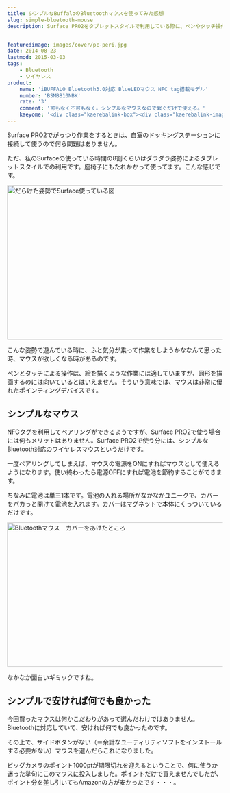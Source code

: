 ```yaml
---
title: シンプルなBuffaloのBluetoothマウスを使ってみた感想
slug: simple-bluetooth-mouse
description: Surface PRO2をタブレットスタイルで利用している際に、ペンやタッチ操作では作業がしづらいときがあるので、そんなときのためのシンプルなBuluetoothのマウスを購入しました。余計な管理アプリを入れずに使えるのが魅力です。


featuredimage: images/cover/pc-peri.jpg
date: 2014-08-23
lastmod: 2015-03-03
tags: 
    - Bluetooth
    - ワイヤレス
product:
    name: 'iBUFFALO Bluetooth3.0対応 BlueLEDマウス NFC tag搭載モデル'
    number: 'BSMBB10NBK'
    rate: '3'
    comment: '可もなく不可もなく。シンプルなマウスなので繋ぐだけで使える。'
    kaeyome: '<div class="kaerebalink-box"><div class="kaerebalink-image"><a href="http://www.amazon.co.jp/exec/obidos/ASIN/B009V7B944/illusionspace-22/ref=nosim/" rel="nofollow" target="_blank"><img src="http://ecx.images-amazon.com/images/I/31NJYw5xjeL._SL160_.jpg" style="border: none;" /></a></div><div class="kaerebalink-info"><div class="kaerebalink-name"><a href="http://www.amazon.co.jp/exec/obidos/ASIN/B009V7B944/illusionspace-22/ref=nosim/" rel="nofollow" target="_blank">iBUFFALO Bluetooth3.0対応 BlueLEDマウス NFC tag搭載モデル ブラック BSMBB10NBK</a><div class="kaerebalink-powered-date">posted with <a href="http://kaereba.com" rel="nofollow" target="_blank">カエレバ</a></div></div><div class="kaerebalink-detail"> バッファロー 2012-11-29    </div><div class="kaerebalink-link1"><div class="shoplinkamazon"><a href="http://www.amazon.co.jp/gp/search?keywords=BSMBB10NBK&__mk_ja_JP=%83J%83%5E%83J%83i&tag=illusionspace-22" rel="nofollow" target="_blank" title="アマゾン" >Amazonで購入</a></div><div class="shoplinkrakuten"><a href="http://hb.afl.rakuten.co.jp/hgc/0e95387f.f2aef20d.0e953880.25e412bd/?pc=http%3A%2F%2Fsearch.rakuten.co.jp%2Fsearch%2Fmall%2FBSMBB10NBK%2F-%2Ff.1-p.1-s.1-sf.0-st.A-v.2%3Fx%3D0%26scid%3Daf_ich_link_urltxt%26m%3Dhttp%3A%2F%2Fm.rakuten.co.jp%2F" rel="nofollow" target="_blank" title="楽天市場" >楽天市場で購入</a></div></div></div><div class="booklink-footer" style="clear: left"></div></div>'
---
```


Surface PRO2でがっつり作業をするときは、自室のドッキングステーションに接続して使うので何ら問題はありません。

ただ、私のSurfaceの使っている時間の8割くらいはダラダラ姿勢によるタブレットスタイルでの利用です。座椅子にもたれかかって使ってます。こんな感じです。

<img src="https://wantit.gcreate.jp/wp-content/uploads/2014/08/daraketasurface.jpg" alt="だらけた姿勢でSurface使っている図" title="だらけた姿勢でSurface使っている図" width="600" height="360" />

こんな姿勢で遊んでいる時に、ふと気分が乗って作業をしようかななんて思った時、マウスが欲しくなる時があるのです。

ペンとタッチによる操作は、絵を描くような作業には適していますが、図形を描画するのには向いているとはいえません。そういう意味では、マウスは非常に優れたポインティングデバイスです。


## シンプルなマウス


NFCタグを利用してペアリングができるようですが、Surface PRO2で使う場合には何もメリットはありません。Surface PRO2で使う分には、シンプルなBluetooth対応のワイヤレスマウスというだけです。

一度ペアリングしてしまえば、マウスの電源をONにすればマウスとして使えるようになります。使い終わったら電源OFFにすれば電池を節約することができます。

ちなみに電池は単三1本です。電池の入れる場所がなかなかユニークで、カバーをパカっと開けて電池を入れます。カバーはマグネットで本体にくっついているだけです。

<img src="https://wantit.gcreate.jp/wp-content/uploads/2014/08/bluetoothmouse02.jpg" alt="Bluetoothマウス　カバーをあけたところ" title="Bluetoothマウス　カバーをあけたところ" width="600" height="337" />

なかなか面白いギミックですね。


## シンプルで安ければ何でも良かった


今回買ったマウスは何かこだわりがあって選んだわけではありません。Bluetoothに対応していて、安ければ何でも良かったのです。

その上で、サイドボタンがない（＝余計なユーティリティソフトをインストールする必要がない）マウスを選んだらこれになりました。

ビッグカメラのポイント1000ptが期限切れを迎えるということで、何に使うか迷った挙句にこのマウスに投入しました。ポイントだけで買えませんでしたが、ポイント分を差し引いてもAmazonの方が安かったです・・・。


  